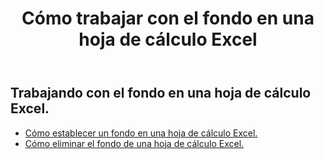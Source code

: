 ﻿---
title: Cómo trabajar con el fondo en una hoja de cálculo Excel
second_title: Aspose.Cells Cloud Documen
linktitle: Antecedentes
type: docs
url: /es/worksheets/background/
keywords: How to work with background on an Excel worksheet
description: Aspose.Cells Cloud REST API admite el trabajo en segundo plano en una hoja de trabajo Excel. El SDK admite varios lenguajes de desarrollo, como Android, C#, Go, Java, NodeJS, Perl, PHP, Python, Ruby y Swift.
weight: 20
kwords: Excel, Office Nube, REST API, Hoja de cálculo, PDF, CSV, Json, Markdown, Cómo trabajar con el fondo en una hoja de cálculo Excel
---
## Trabajando con el fondo en una hoja de cálculo Excel.

- [Cómo establecer un fondo en una hoja de cálculo Excel.](/cells/es/worksheets/background/add/) 
- [Cómo eliminar el fondo de una hoja de cálculo Excel.](/cells/es/worksheets/background/delete/) 


